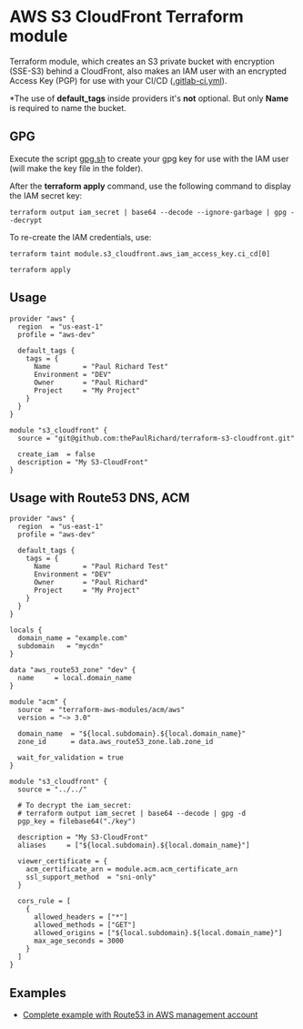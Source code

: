 # AWS S3 CloudFront Terraform module

Terraform module, which creates an S3 private bucket with encryption (SSE-S3) behind a CloudFront, also makes an IAM user with an encrypted Access Key (PGP) for use with your CI/CD ([.gitlab-ci.yml](examples/complete/.gitlab-ci.yml)).

*The use of **default_tags** inside providers it's **not** optional. But only **Name** is required to name the bucket.

## GPG

Execute the script [gpg.sh](gpg.sh) to create your gpg key for use with the IAM user (will make the key file in the folder).

After the **terraform apply** command, use the following command to display the IAM secret key:

```
terraform output iam_secret | base64 --decode --ignore-garbage | gpg --decrypt 
```

To re-create the IAM credentials, use:

```
terraform taint module.s3_cloudfront.aws_iam_access_key.ci_cd[0]

terraform apply
```

## Usage 

```hcl
provider "aws" {
  region  = "us-east-1"
  profile = "aws-dev"

  default_tags {
    tags = {
      Name        = "Paul Richard Test"
      Environment = "DEV"
      Owner       = "Paul Richard"
      Project     = "My Project"
    }
  }
}

module "s3_cloudfront" {
  source = "git@github.com:thePaulRichard/terraform-s3-cloudfront.git"

  create_iam  = false
  description = "My S3-CloudFront"
}
```

## Usage with Route53 DNS, ACM

```hcl
provider "aws" {
  region  = "us-east-1"
  profile = "aws-dev"

  default_tags {
    tags = {
      Name        = "Paul Richard Test"
      Environment = "DEV"
      Owner       = "Paul Richard"
      Project     = "My Project"
    }
  }
}

locals {
  domain_name = "example.com"
  subdomain   = "mycdn"
}

data "aws_route53_zone" "dev" {
  name     = local.domain_name
}

module "acm" {
  source  = "terraform-aws-modules/acm/aws"
  version = "~> 3.0"

  domain_name  = "${local.subdomain}.${local.domain_name}"
  zone_id      = data.aws_route53_zone.lab.zone_id

  wait_for_validation = true
}

module "s3_cloudfront" {
  source = "../../"

  # To decrypt the iam_secret:
  # terraform output iam_secret | base64 --decode | gpg -d
  pgp_key = filebase64("./key")

  description = "My S3-CloudFront"
  aliases     = ["${local.subdomain}.${local.domain_name}"]

  viewer_certificate = {
    acm_certificate_arn = module.acm.acm_certificate_arn
    ssl_support_method  = "sni-only"
  }

  cors_rule = [
    {
      allowed_headers = ["*"]
      allowed_methods = ["GET"]
      allowed_origins = ["${local.subdomain}.${local.domain_name}"]
      max_age_seconds = 3000
    }
  ]
}

```

## Examples

- [Complete example with Route53 in AWS management account](examples/complete)
